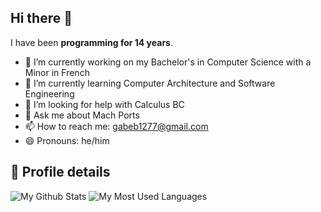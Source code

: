 ## Hi there 👋

I have been **programming for 14 years**.

- 🔭 I’m currently working on my Bachelor's in Computer Science with a Minor in French
- 🌱 I’m currently learning Computer Architecture and Software Engineering
- 🤔 I’m looking for help with Calculus BC
- 💬 Ask me about Mach Ports
- 📫 How to reach me: gabeb1277@gmail.com
- 😄 Pronouns: he/him
<!-- 👯 I’m looking to collaborate on ...-->
<!-- ⚡ Fun fact: ...-->

## 👾 Profile details

![My Github Stats](https://github-readme-stats.vercel.app/api?username=gjbauer&theme=vue&show_icons=true&rank_icon=github)
![My Most Used Languages](https://github-readme-stats.vercel.app/api/top-langs/?username=gjbauer&layout=donut&theme=vue&show_icons=true)
